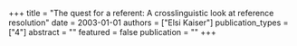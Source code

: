 +++
title = "The quest for a referent: A crosslinguistic look at reference resolution"
date = 2003-01-01
authors = ["Elsi Kaiser"]
publication_types = ["4"]
abstract = ""
featured = false
publication = ""
+++

